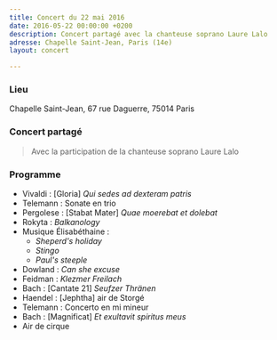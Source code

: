 ```yaml
---
title: Concert du 22 mai 2016
date: 2016-05-22 00:00:00 +0200
description: Concert partagé avec la chanteuse soprano Laure Lalo
adresse: Chapelle Saint-Jean, Paris (14e)
layout: concert

---
```

### Lieu

Chapelle Saint-Jean, 67 rue Daguerre, 75014 Paris

### Concert partagé

> Avec la participation de la chanteuse soprano Laure Lalo

### Programme

* Vivaldi : \[Gloria\] _Qui sedes ad dexteram patris_
* Telemann : Sonate en trio
* Pergolese : \[Stabat Mater\] _Quae moerebat et dolebat_
* Rokyta : _Balkanology_
* Musique Élisabéthaine :
  * _Sheperd's holiday_
  * _Stingo_
  * _Paul's steeple_
* Dowland : _Can she excuse_
* Feidman : _Klezmer Freilach_
* Bach : \[Cantate 21\] _Seufzer Thränen_
* Haendel : \[Jephtha\] air de Storgé
* Telemann : Concerto en mi mineur
* Bach : \[Magnificat\] _Et exultavit spiritus meus_
* Air de cirque